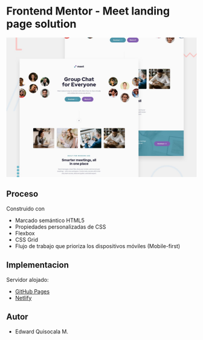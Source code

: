 # Frontend Mentor - Meet landing page solution

![Design preview for the Product preview card component coding challenge](./preview.jpg)

## Proceso

Construido con
- Marcado semántico HTML5
- Propiedades personalizadas de CSS
- Flexbox
- CSS Grid
- Flujo de trabajo que prioriza los dispositivos móviles (Mobile-first)

## Implementacion

Servidor alojado:

- [GitHub Pages](https://github.com/amigos81/product-preview-card-component.git)
- [Netlify](https://superb-nasturtium-73ea85.netlify.app/)

## Autor

- Edward Quisocala M.
